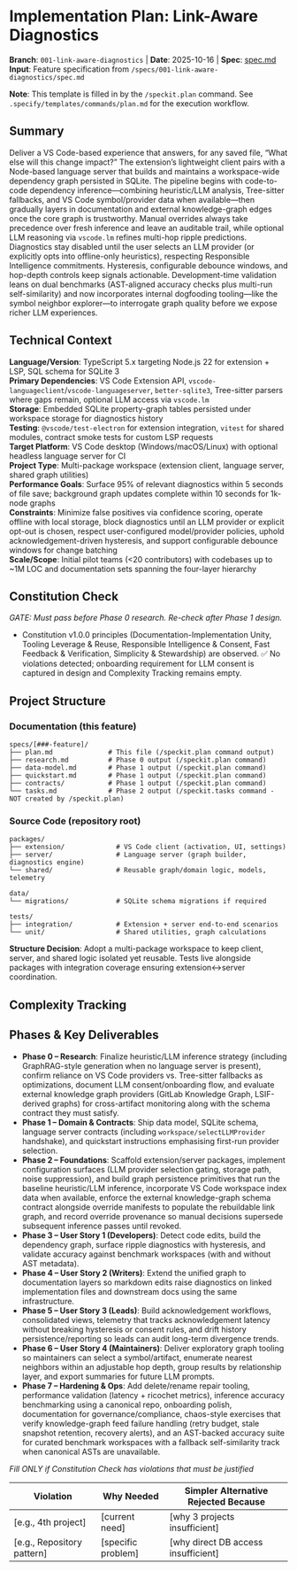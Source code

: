 # Implementation Plan: Link-Aware Diagnostics

**Branch**: `001-link-aware-diagnostics` | **Date**: 2025-10-16 | **Spec**: [spec.md](./spec.md)
**Input**: Feature specification from `/specs/001-link-aware-diagnostics/spec.md`

**Note**: This template is filled in by the `/speckit.plan` command. See `.specify/templates/commands/plan.md` for the execution workflow.

## Summary

Deliver a VS Code-based experience that answers, for any saved file, “What else will this change impact?” The extension’s lightweight client pairs with a Node-based language server that builds and maintains a workspace-wide dependency graph persisted in SQLite. The pipeline begins with code-to-code dependency inference—combining heuristic/LLM analysis, Tree-sitter fallbacks, and VS Code symbol/provider data when available—then gradually layers in documentation and external knowledge-graph edges once the core graph is trustworthy. Manual overrides always take precedence over fresh inference and leave an auditable trail, while optional LLM reasoning via `vscode.lm` refines multi-hop ripple predictions. Diagnostics stay disabled until the user selects an LLM provider (or explicitly opts into offline-only heuristics), respecting Responsible Intelligence commitments. Hysteresis, configurable debounce windows, and hop-depth controls keep signals actionable. Development-time validation leans on dual benchmarks (AST-aligned accuracy checks plus multi-run self-similarity) and now incorporates internal dogfooding tooling—like the symbol neighbor explorer—to interrogate graph quality before we expose richer LLM experiences.

## Technical Context

<!--
  ACTION REQUIRED: Replace the content in this section with the technical details
  for the project. The structure here is presented in advisory capacity to guide
  the iteration process.
-->

**Language/Version**: TypeScript 5.x targeting Node.js 22 for extension + LSP, SQL schema for SQLite 3  
**Primary Dependencies**: VS Code Extension API, `vscode-languageclient`/`vscode-languageserver`, `better-sqlite3`, Tree-sitter parsers where gaps remain, optional LLM access via `vscode.lm`  
**Storage**: Embedded SQLite property-graph tables persisted under workspace storage for diagnostics history  
**Testing**: `@vscode/test-electron` for extension integration, `vitest` for shared modules, contract smoke tests for custom LSP requests  
**Target Platform**: VS Code desktop (Windows/macOS/Linux) with optional headless language server for CI  
**Project Type**: Multi-package workspace (extension client, language server, shared graph utilities)  
**Performance Goals**: Surface 95% of relevant diagnostics within 5 seconds of file save; background graph updates complete within 10 seconds for 1k-node graphs  
**Constraints**: Minimize false positives via confidence scoring, operate offline with local storage, block diagnostics until an LLM provider or explicit opt-out is chosen, respect user-configured model/provider policies, uphold acknowledgement-driven hysteresis, and support configurable debounce windows for change batching  
**Scale/Scope**: Initial pilot teams (<20 contributors) with codebases up to ~1M LOC and documentation sets spanning the four-layer hierarchy

## Constitution Check

*GATE: Must pass before Phase 0 research. Re-check after Phase 1 design.*

- Constitution v1.0.0 principles (Documentation-Implementation Unity, Tooling Leverage & Reuse, Responsible Intelligence & Consent, Fast Feedback & Verification, Simplicity & Stewardship) are observed. ✅ No violations detected; onboarding requirement for LLM consent is captured in design and Complexity Tracking remains empty.

## Project Structure

### Documentation (this feature)

```
specs/[###-feature]/
├── plan.md              # This file (/speckit.plan command output)
├── research.md          # Phase 0 output (/speckit.plan command)
├── data-model.md        # Phase 1 output (/speckit.plan command)
├── quickstart.md        # Phase 1 output (/speckit.plan command)
├── contracts/           # Phase 1 output (/speckit.plan command)
└── tasks.md             # Phase 2 output (/speckit.tasks command - NOT created by /speckit.plan)
```

### Source Code (repository root)
<!--
  ACTION REQUIRED: Replace the placeholder tree below with the concrete layout
  for this feature. Delete unused options and expand the chosen structure with
  real paths (e.g., apps/admin, packages/something). The delivered plan must
  not include Option labels.
-->

```
packages/
├── extension/             # VS Code client (activation, UI, settings)
├── server/                # Language server (graph builder, diagnostics engine)
└── shared/                # Reusable graph/domain logic, models, telemetry

data/
└── migrations/            # SQLite schema migrations if required

tests/
├── integration/           # Extension + server end-to-end scenarios
└── unit/                  # Shared utilities, graph calculations
```

**Structure Decision**: Adopt a multi-package workspace to keep client, server, and shared logic isolated yet reusable. Tests live alongside packages with integration coverage ensuring extension↔server coordination.

## Complexity Tracking

## Phases & Key Deliverables

- **Phase 0 – Research**: Finalize heuristic/LLM inference strategy (including GraphRAG-style generation when no language server is present), confirm reliance on VS Code providers vs. Tree-sitter fallbacks as optimizations, document LLM consent/onboarding flow, and evaluate external knowledge graph providers (GitLab Knowledge Graph, LSIF-derived graphs) for cross-artifact monitoring along with the schema contract they must satisfy.
- **Phase 1 – Domain & Contracts**: Ship data model, SQLite schema, language server contracts (including `workspace/selectLLMProvider` handshake), and quickstart instructions emphasising first-run provider selection.
- **Phase 2 – Foundations**: Scaffold extension/server packages, implement configuration surfaces (LLM provider selection gating, storage path, noise suppression), and build graph persistence primitives that run the baseline heuristic/LLM inference, incorporate VS Code workspace index data when available, enforce the external knowledge-graph schema contract alongside override manifests to populate the rebuildable link graph, and record override provenance so manual decisions supersede subsequent inference passes until revoked.
- **Phase 3 – User Story 1 (Developers)**: Detect code edits, build the dependency graph, surface ripple diagnostics with hysteresis, and validate accuracy against benchmark workspaces (with and without AST metadata).
- **Phase 4 – User Story 2 (Writers)**: Extend the unified graph to documentation layers so markdown edits raise diagnostics on linked implementation files and downstream docs using the same infrastructure.
- **Phase 5 – User Story 3 (Leads)**: Build acknowledgement workflows, consolidated views, telemetry that tracks acknowledgement latency without breaking hysteresis or consent rules, and drift history persistence/reporting so leads can audit long-term divergence trends.
- **Phase 6 – User Story 4 (Maintainers)**: Deliver exploratory graph tooling so maintainers can select a symbol/artifact, enumerate nearest neighbors within an adjustable hop depth, group results by relationship layer, and export summaries for future LLM prompts.
- **Phase 7 – Hardening & Ops**: Add delete/rename repair tooling, performance validation (latency + ricochet metrics), inference accuracy benchmarking using a canonical repo, onboarding polish, documentation for governance/compliance, chaos-style exercises that verify knowledge-graph feed failure handling (retry budget, stale snapshot retention, recovery alerts), and an AST-backed accuracy suite for curated benchmark workspaces with a fallback self-similarity track when canonical ASTs are unavailable.

*Fill ONLY if Constitution Check has violations that must be justified*

| Violation | Why Needed | Simpler Alternative Rejected Because |
|-----------|------------|-------------------------------------|
| [e.g., 4th project] | [current need] | [why 3 projects insufficient] |
| [e.g., Repository pattern] | [specific problem] | [why direct DB access insufficient] |

